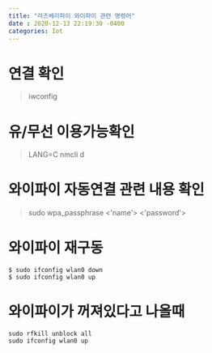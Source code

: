 ```yaml
---
title: "라즈베리파이 와이파이 관련 명령어"
date : 2020-12-13 22:19:30 -0400
categories: Iot
---
```



# 연결 확인
> iwconfig

# 유/무선 이용가능확인

> LANG=C nmcli d


# 와이파이 자동연결 관련 내용 확인

> sudo wpa_passphrase <'name'> <'password'>


# 와이파이 재구동

```
$ sudo ifconfig wlan0 down
$ sudo ifconfig wlan0 up
```

# 와이파이가 꺼져있다고 나올때

```
sudo rfkill unblock all
sudo ifconfig wlan0 up
```
